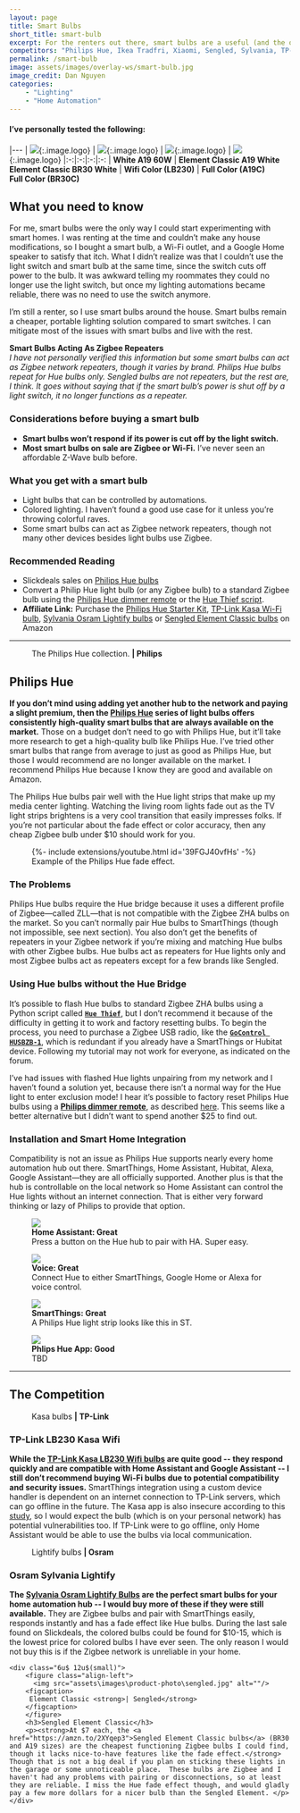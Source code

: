 ```yaml
---
layout: page
title: Smart Bulbs
short_title: smart-bulb
excerpt: For the renters out there, smart bulbs are a useful (and the only) smart lighting option. 
competitors: "Philips Hue, Ikea Tradfri, Xiaomi, Sengled, Sylvania, TP-Link, Lifx, Eufy"
permalink: /smart-bulb
image: assets/images/overlay-ws/smart-bulb.jpg
image_credit: Dan Nguyen
categories: 
    - "Lighting"
    - "Home Automation"
---
```


<!--more-->

#### I’ve personally tested the following:

|---
| ![](assets\images\logo\philips-hue.png){:.image.logo} |  ![](assets\images\logo\sengled.png){:.image.logo} | ![](assets\images\logo\tplink.png){:.image.logo} | ![](assets\images\logo\osram.png){:.image.logo}
|:-:|:-:|:-:|:-:
| **White A19 60W** | **Element Classic A19 White**<br>**Element Classic BR30 White** | **Wifi Color (LB230)** | **Full Color (A19C)**<br>**Full Color (BR30C)**


## What you need to know

For me, smart bulbs were the only way I could start experimenting with smart homes. I was renting at the time and couldn’t make any house modifications, so I bought a smart bulb, a Wi-Fi outlet, and a Google Home speaker to satisfy that itch. What I didn’t realize was that I couldn’t use the light switch and smart bulb at the same time, since the switch cuts off power to the bulb. It was awkward telling my roommates they could no longer use the light switch, but once my lighting automations became reliable, there was no need to use the switch anymore. 

I’m still a renter, so I use smart bulbs around the house. Smart bulbs remain a cheaper, portable lighting solution compared to smart switches. I can mitigate most of the issues with smart bulbs and live with the rest. 

<p class="box">
<strong>Smart Bulbs Acting As Zigbee Repeaters</strong><br>
<i>I have not personally verified this information but some smart bulbs can act as Zigbee network repeaters, though it varies by brand. Philips Hue bulbs repeat for Hue bulbs only. Sengled bulbs are not repeaters, but the rest are, I think. It goes without saying that if the smart bulb’s power is shut off by a light switch, it no longer functions as a repeater.</i></p>

### Considerations before buying a smart bulb

<ul class="alt">
  <li><strong>Smart bulbs won’t respond if its power is cut off by the light switch.</strong></li>
  <li><strong>Most smart bulbs on sale are Zigbee or Wi-Fi.</strong> I’ve never seen an affordable Z-Wave bulb before.</li>
</ul>

### What you get with a smart bulb

<ul class="alt">
  <li>Light bulbs that can be controlled by automations.</li>
  <li>Colored lighting. I haven’t found a good use case for it unless you’re throwing colorful raves.</li>
  <li>Some smart bulbs can act as Zigbee network repeaters, though not many other devices besides light bulbs use Zigbee.</li>
</ul>


### Recommended Reading

<ul class="alt">
  <li>Slickdeals sales on <a href="https://slickdeals.net/newsearch.php?forumchoice%5B%5D=4&forumchoice%5B%5D=9&forumchoice%5B%5D=10&forumchoice%5B%5D=13&forumchoice%5B%5D=25&forumchoice%5B%5D=30&forumchoice%5B%5D=38&forumchoice%5B%5D=39&forumchoice%5B%5D=41&forumchoice%5B%5D=44&forumchoice%5B%5D=53&forumchoice%5B%5D=54&forumchoice%5B%5D=71&q=philips+hue&firstonly=1">Philips Hue bulbs</a></li>
  <li>Convert a Philip Hue light bulb (or any Zigbee bulb) to a standard Zigbee bulb using the <a href="https://github.com/mozilla-iot/wiki/wiki/HOWTO:-Factory-reset-a-Hue-bulb">Philips Hue dimmer remote</a> or the <a href="https://community.home-assistant.io/t/hue-thief-and-hass-io/48420/10">Hue Thief script</a>.</li>
  <li><strong>Affiliate Link:</strong> Purchase the <a href="https://amzn.to/2J2Olyx">Philips Hue Starter Kit</a>, <a href="https://amzn.to/2J4G5y0">TP-Link Kasa Wi-Fi bulb</a>, <a href="https://amzn.to/2ILVvb6">Sylvania Osram Lightify bulbs</a> or <a href="https://amzn.to/2XYqep3">Sengled Element Classic bulbs</a> on Amazon</li>
</ul>


<!-- Product Review section -->
<hr class="major" />

<figure class="align-left">
  <img src="assets\images\product-photo\philips-hue.png" alt=""/>
  <figcaption>
    The Philips Hue collection. <strong>|  Philips</strong>
  </figcaption>
</figure>

## Philips Hue

**If you don’t mind using adding yet another hub to the network and paying a slight premium, then the [Philips Hue](https://amzn.to/2J2Olyx) series of light bulbs offers consistently high-quality smart bulbs that are always available on the market.** Those on a budget don’t need to go with Philips Hue, but it’ll take more research to get a high-quality bulb like Philips Hue.  I’ve tried other smart bulbs that range from average to just as good as Philips Hue, but those I would recommend are no longer available on the market. I recommend Philips Hue because I know they are good and available on Amazon.

The Philips Hue bulbs pair well with the Hue light strips that make up my media center lighting. Watching the living room lights fade out as the TV light strips brightens is a very cool transition that easily impresses folks. If you’re not particular about the fade effect or color accuracy, then any cheap Zigbee bulb under $10 should work for you.

<figure class="align-center">
  <div class="container">
   {%- include extensions/youtube.html id='39FGJ40vfHs' -%}
  </div>
  <figcaption>Example of the Philips Hue fade effect.</figcaption> 
</figure>
<p></p>

### The Problems
Philips Hue bulbs require the Hue bridge because it uses a different profile of Zigbee—called ZLL—that is not compatible with the Zigbee ZHA bulbs on the market. So you can’t normally pair Hue bulbs to SmartThings (though not impossible, see next section). You also don’t get the benefits of repeaters in your Zigbee network if you’re mixing and matching Hue bulbs with other Zigbee bulbs. Hue bulbs act as repeaters for Hue lights only and most Zigbee bulbs act as repeaters except for a few brands like Sengled.

### Using Hue bulbs without the Hue Bridge

It’s possible to flash Hue bulbs to standard Zigbee ZHA bulbs using a Python script called [**``Hue Thief``**](https://community.home-assistant.io/t/hue-thief-and-hass-io/48420/10), but I don’t recommend it because of the difficulty in getting it to work and factory resetting bulbs. To begin the process, you need to purchase a Zigbee USB radio, like the [**``GoControl HUSBZB-1``**](https://amzn.to/2DH8G95), which is redundant if you already have a SmartThings or Hubitat device. Following my tutorial may not work for everyone, as indicated on the forum.

I’ve had issues with flashed Hue lights unpairing from my network and I haven’t found a solution yet, because there isn’t a normal way for the Hue light to enter exclusion mode! I hear it’s possible to factory reset Philips Hue bulbs using a [**Philips dimmer remote**](https://amzn.to/2DDMZac), as described [here](https://github.com/mozilla-iot/wiki/wiki/HOWTO:-Factory-reset-a-Hue-bulb). This seems like a better alternative but I didn’t want to spend another $25 to find out.

### Installation and Smart Home Integration

Compatibility is not an issue as Philips Hue supports nearly every home automation hub out there. SmartThings, Home Assistant, Hubitat, Alexa, Google Assistant—they are all officially supported. Another plus is that the hub is controllable on the local network so Home Assistant can control the Hue lights without an internet connection. That is either very forward thinking or lazy of Philips to provide that option. 

<div class="row">
	<!-- Break -->
	<div class="6u 12u$(medium)">
	  <figure class="fourthtest">
        <img src="assets/images/integrations/philips-hue-ha-01.png" />
        <figcaption>
          <strong>Home Assistant: Great</strong><br> Press a button on the Hue hub to pair with HA. Super easy. 
        </figcaption>
      </figure>
	</div>
	<div class="6u 12u$(medium)">
      <figure class="fourthtest">
       <img src="assets/images/integrations/google-home.png" />
       <figcaption>
         <strong>Voice: Great</strong><br>Connect Hue to either SmartThings, Google Home or Alexa for voice control.
       </figcaption>
      </figure>
	</div>
</div>

<div class="row">
	<!-- Break -->
	<div class="6u 12u$(medium)">
      <figure class="fourthtest">
      <img src="assets/images/integrations/philips-lightstrip-st.png" />
      <figcaption>
      <strong>SmartThings: Great</strong><br> A Philips Hue light strip looks like this in ST.
      </figcaption>
      </figure>
	</div>
	<div class="6u 12u$(medium)">
      <figure class="fourthtest">
       <img src="assets/images/integrations/na.png"  />
       <figcaption>
         <strong>Phlips Hue App: Good</strong><br>TBD
       </figcaption>
      </figure>
	</div>
</div>
<p></p>


<!-- Product Review section -->
<hr class="minor" />

## The Competition

<div class="row">
    <div class="6u 12u$(small)">
      <figure class="align-left">
          <img src="assets\images\product-photo\kasa.jpg" alt=""/>
        <figcaption> Kasa bulbs <strong>| TP-Link</strong></figcaption>
      </figure>
      <h3>TP-Link LB230 Kasa Wifi </h3>
      <p><strong>While the <a href="https://amzn.to/2J4G5y0">TP-Link Kasa LB230 Wifi bulbs</a> are quite good -- they respond quickly and are compatible with Home Assistant and Google Assistant -- I still don’t recommend buying Wi-Fi bulbs due to potential compatibility and security issues.</strong>  SmartThings integration using a custom device handler is dependent on an internet connection to TP-Link servers, which can go offline in the future. The Kasa app is also insecure according to this <a href="https://www.tomsguide.com/us/smart-home-leaky-apps,news-29319.html">study</a>, so I would expect the bulb (which is on your personal network) has potential vulnerabilities too. If TP-Link were to go offline, only Home Assistant would be able to use the bulbs via local communication.  </p>
    </div>
    <div class="6u$ 12u$(small)">
	    <figure class="align-left">
          <img src="assets\images\product-photo\osram.jpg" alt=""/>
        <figcaption>
         Lightify bulbs <strong>| Osram</strong>
        </figcaption>
        </figure>
    	<h3>Osram Sylvania Lightify</h3>
    	<p><strong>The <a href="https://amzn.to/2ILVvb6">Sylvania Osram Lightify Bulbs</a> are the perfect smart bulbs for your home automation hub -- I would buy more of these if they were still available.</strong> They are Zigbee bulbs and pair with SmartThings easily, responds instantly and has a fade effect like Hue bulbs. During the last sale found on Slickdeals, the colored bulbs could be found for $10-15, which is the lowest price for colored bulbs I have ever seen. The only reason I would not buy this is if the Zigbee network is unreliable in your home.</p>
    </div>

    <div class="6u$ 12u$(small)">
        <figure class="align-left">
          <img src="assets\images\product-photo\sengled.jpg" alt=""/>
        <figcaption>
         Element Classic <strong>| Sengled</strong>
        </figcaption>
        </figure>
    	<h3>Sengled Element Classic</h3>
    	<p><strong>At $7 each, the <a href="https://amzn.to/2XYqep3">Sengled Element Classic bulbs</a> (BR30 and A19 sizes) are the cheapest functioning Zigbee bulbs I could find, though it lacks nice-to-have features like the fade effect.</strong> Though that is not a big deal if you plan on sticking these lights in the garage or some unnoticeable place.  These bulbs are Zigbee and I haven't had any problems with pairing or disconnections, so at least they are reliable. I miss the Hue fade effect though, and would gladly pay a few more dollars for a nicer bulb than the Sengled Element. </p>
    </div>

</div>



